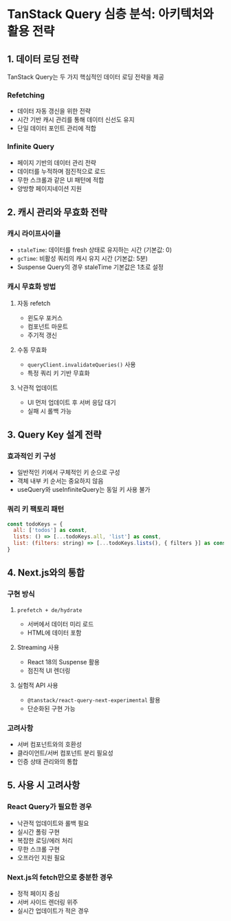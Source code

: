 # TanStack Query 심층 분석: 아키텍처와 활용 전략

## 1. 데이터 로딩 전략

TanStack Query는 두 가지 핵심적인 데이터 로딩 전략을 제공

### Refetching
- 데이터 자동 갱신을 위한 전략
- 시간 기반 캐시 관리를 통해 데이터 신선도 유지
- 단일 데이터 포인트 관리에 적합

### Infinite Query
- 페이지 기반의 데이터 관리 전략
- 데이터를 누적하며 점진적으로 로드
- 무한 스크롤과 같은 UI 패턴에 적합
- 양방향 페이지네이션 지원

## 2. 캐시 관리와 무효화 전략

### 캐시 라이프사이클
- `staleTime`: 데이터를 fresh 상태로 유지하는 시간 (기본값: 0)
- `gcTime`: 비활성 쿼리의 캐시 유지 시간 (기본값: 5분)
- Suspense Query의 경우 staleTime 기본값은 1초로 설정

### 캐시 무효화 방법
1. 자동 refetch
   - 윈도우 포커스
   - 컴포넌트 마운트
   - 주기적 갱신

2. 수동 무효화
   - `queryClient.invalidateQueries()` 사용
   - 특정 쿼리 키 기반 무효화

3. 낙관적 업데이트
   - UI 먼저 업데이트 후 서버 응답 대기
   - 실패 시 롤백 가능

## 3. Query Key 설계 전략

### 효과적인 키 구성
- 일반적인 키에서 구체적인 키 순으로 구성
- 객체 내부 키 순서는 중요하지 않음
- useQuery와 useInfiniteQuery는 동일 키 사용 불가

### 쿼리 키 팩토리 패턴
```js
const todoKeys = {
  all: ['todos'] as const,
  lists: () => [...todoKeys.all, 'list'] as const,
  list: (filters: string) => [...todoKeys.lists(), { filters }] as const
}
```

## 4. Next.js와의 통합

### 구현 방식
1. `prefetch + de/hydrate`
   - 서버에서 데이터 미리 로드
   - HTML에 데이터 포함

2. Streaming 사용
   - React 18의 Suspense 활용
   - 점진적 UI 렌더링

3. 실험적 API 사용
   - `@tanstack/react-query-next-experimental` 활용
   - 단순화된 구현 가능

### 고려사항
- 서버 컴포넌트와의 호환성
- 클라이언트/서버 컴포넌트 분리 필요성
- 인증 상태 관리와의 통합

## 5. 사용 시 고려사항

### React Query가 필요한 경우
- 낙관적 업데이트와 롤백 필요
- 실시간 폴링 구현
- 복잡한 로딩/에러 처리
- 무한 스크롤 구현
- 오프라인 지원 필요

### Next.js의 fetch만으로 충분한 경우
- 정적 페이지 중심
- 서버 사이드 렌더링 위주
- 실시간 업데이트가 적은 경우

